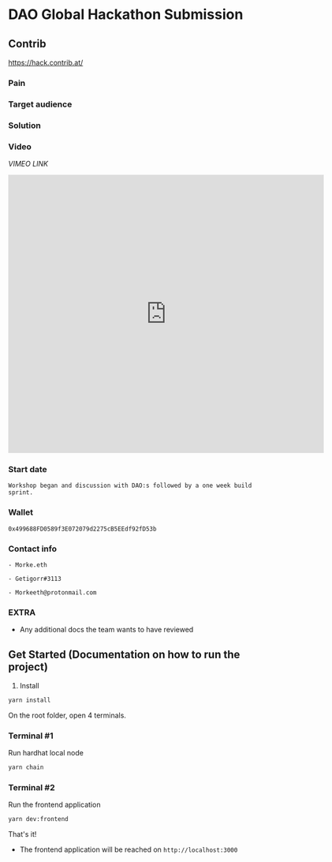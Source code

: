 # DAO Global Hackathon Submission

## Contrib
https://hack.contrib.at/

### Pain


### Target audience

### Solution

### Video
*VIMEO LINK*
<iframe src="https://player.vimeo.com/video/655344599" width="640" height="564" frameborder="0" allow="autoplay; fullscreen" allowfullscreen></iframe>

### Start date
    Workshop began and discussion with DAO:s followed by a one week build sprint.

### Wallet
    0x499688FD0589f3E072079d2275cB5EEdf92fD53b

### Contact info
    - Morke.eth
   
    - Getigorr#3113
    
    - Morkeeth@protonmail.com

### EXTRA
- Any additional docs the team wants to have reviewed



## Get Started (Documentation on how to run the project)

1. Install

```sh
yarn install
```

On the root folder, open 4 terminals.

### Terminal #1

Run hardhat local node

```sh
yarn chain
```

### Terminal #2

Run the frontend application

```sh
yarn dev:frontend
```

That's it!

- The frontend application will be reached on `http://localhost:3000`
